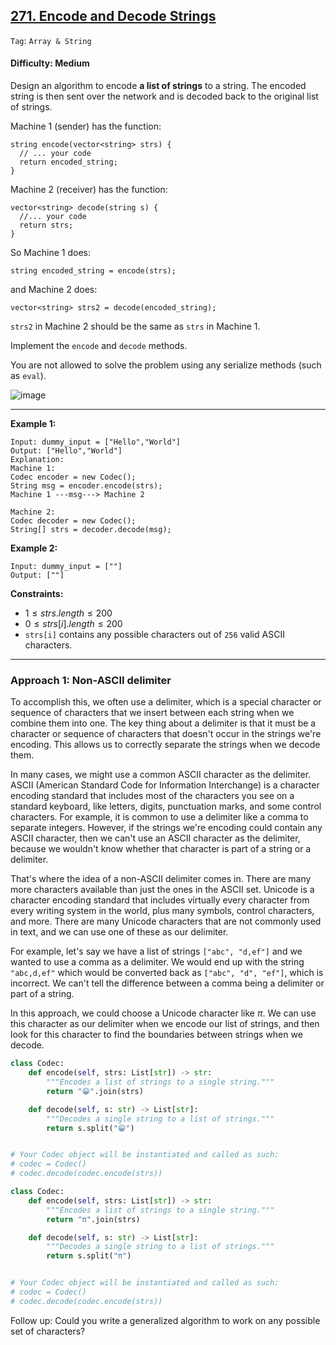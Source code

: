 ## [271. Encode and Decode Strings](https://leetcode.com/problems/encode-and-decode-strings/)

```Tag```: ```Array & String```

#### Difficulty: Medium

Design an algorithm to encode __a list of strings__ to a string. The encoded string is then sent over the network and is decoded back to the original list of strings.

Machine 1 (sender) has the function:
```
string encode(vector<string> strs) {
  // ... your code
  return encoded_string;
}
```

Machine 2 (receiver) has the function:
```
vector<string> decode(string s) {
  //... your code
  return strs;
}
```

So Machine 1 does:
```
string encoded_string = encode(strs);
```
and Machine 2 does:
```
vector<string> strs2 = decode(encoded_string);
```
```strs2``` in Machine 2 should be the same as ```strs``` in Machine 1.

Implement the ```encode``` and ```decode``` methods.

You are not allowed to solve the problem using any serialize methods (such as ```eval```).

![image](https://github.com/quananhle/Python/assets/35042430/56ff711f-f763-4d14-a180-eecbb35a7d52)

---

__Example 1:__
```
Input: dummy_input = ["Hello","World"]
Output: ["Hello","World"]
Explanation:
Machine 1:
Codec encoder = new Codec();
String msg = encoder.encode(strs);
Machine 1 ---msg---> Machine 2

Machine 2:
Codec decoder = new Codec();
String[] strs = decoder.decode(msg);
```

__Example 2:__
```
Input: dummy_input = [""]
Output: [""]
```

__Constraints:__

- $1 \le strs.length \le 200$
- $0 \le strs[i].length \le 200$
- ```strs[i]``` contains any possible characters out of ```256``` valid ASCII characters.
 
---

### Approach 1: Non-ASCII delimiter

To accomplish this, we often use a delimiter, which is a special character or sequence of characters that we insert between each string when we combine them into one. The key thing about a delimiter is that it must be a character or sequence of characters that doesn't occur in the strings we're encoding. This allows us to correctly separate the strings when we decode them.

In many cases, we might use a common ASCII character as the delimiter. ASCII (American Standard Code for Information Interchange) is a character encoding standard that includes most of the characters you see on a standard keyboard, like letters, digits, punctuation marks, and some control characters. For example, it is common to use a delimiter like a comma to separate integers. However, if the strings we're encoding could contain any ASCII character, then we can't use an ASCII character as the delimiter, because we wouldn't know whether that character is part of a string or a delimiter.

That's where the idea of a non-ASCII delimiter comes in. There are many more characters available than just the ones in the ASCII set. Unicode is a character encoding standard that includes virtually every character from every writing system in the world, plus many symbols, control characters, and more. There are many Unicode characters that are not commonly used in text, and we can use one of these as our delimiter.

For example, let's say we have a list of strings ```["abc", "d,ef"]``` and we wanted to use a comma as a delimiter. We would end up with the string ```"abc,d,ef"``` which would be converted back as ```["abc", "d", "ef"]```, which is incorrect. We can't tell the difference between a comma being a delimiter or part of a string.

In this approach, we could choose a Unicode character like $\pi$. We can use this character as our delimiter when we encode our list of strings, and then look for this character to find the boundaries between strings when we decode.

```Python
class Codec:
    def encode(self, strs: List[str]) -> str:
        """Encodes a list of strings to a single string."""
        return "😁".join(strs)

    def decode(self, s: str) -> List[str]:
        """Decodes a single string to a list of strings."""
        return s.split("😁")


# Your Codec object will be instantiated and called as such:
# codec = Codec()
# codec.decode(codec.encode(strs))
```

```Python
class Codec:
    def encode(self, strs: List[str]) -> str:
        """Encodes a list of strings to a single string."""
        return "π".join(strs)

    def decode(self, s: str) -> List[str]:
        """Decodes a single string to a list of strings."""
        return s.split("π")


# Your Codec object will be instantiated and called as such:
# codec = Codec()
# codec.decode(codec.encode(strs))
```

Follow up: Could you write a generalized algorithm to work on any possible set of characters?
